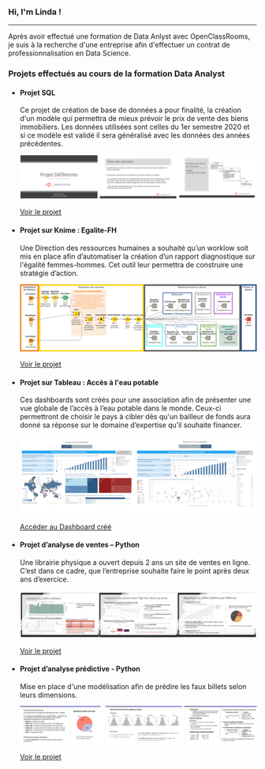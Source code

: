 ###  Hi, I'm Linda !
_______________________________________________
Après avoir effectué une formation de Data Anlyst avec OpenClassRooms, je suis à la recherche d'une entreprise afin d'effectuer un contrat de professionnalisation en Data Science. <br/>
<h3>Projets effectués au cours de la formation Data Analyst</h3>
<ul><li><h4>Projet SQL</h4>
Ce projet de création de base de données a pour finalité, la création d'un modèle qui permettra de mieux prévoir le prix de vente des biens immobiliers. Les données utilisées sont celles du 1er semestre 2020 et si ce modèle est validé il sera généralisé avec les données des années précédentes.

 ![image](https://github.com/Linda1204/Linda1204/blob/main/Image1.png)
 
 <a href="https://github.com/Linda1204/Data_Analyst/tree/main/SQL"> Voir le projet </a> 
 </li>
<li><h4>Projet sur Knime : Egalite-FH </h4>
Une Direction des ressources humaines a souhaité qu’un worklow soit mis en place afin d’automatiser la création d’un rapport diagnostique sur l'égalité femmes-hommes. Cet outil leur permettra de construire une stratégie d’action.
 
 ![image](https://github.com/Linda1204/Linda1204/blob/main/Image2.png)
 
 <a href="https://github.com/Linda1204/Data_Analyst/tree/main/Egalite-FH_Knime">Voir le projet </a>
</li>
<li><h4>Projet sur Tableau : Accès à l'eau potable</h4>
Ces dashboards sont créés pour une association afin de présenter une vue globale de l’accès à l’eau potable dans le monde. Ceux-ci permettront de choisir le pays à cibler dès qu'un bailleur de fonds aura donné sa réponse sur le domaine d’expertise qu’il souhaite financer.
 
 ![image](https://github.com/Linda1204/Linda1204/blob/main/Image3.png)
 
<a href="https://public.tableau.com/views/Etude_eau_potable/Etudesurleaupotable?:language=fr-FR&:display_count=n&:origin=viz_share_link">Accéder au Dashboard créé </a> 
  </li>

<li><h4>Projet d’analyse de ventes – Python</h4>
Une librairie physique a ouvert depuis 2 ans un site de ventes en ligne. C’est dans ce cadre, que l’entreprise souhaite faire le point après deux ans d’exercice.
 
 ![image](https://github.com/Linda1204/Linda1204/blob/main/Image4.png)
 
<a href="https://github.com/Linda1204/Data_Analyst/tree/main/Analyse-ventes_Python">Voir le projet </a>
</li>

<li><h4>Projet d’analyse prédictive - Python</h4>
Mise en place d'une modélisation afin de prédire les faux billets selon leurs dimensions.
 
 ![image](https://github.com/Linda1204/Linda1204/blob/main/Image5.png)
 
<a href="https://github.com/Linda1204/Data_Analyst/tree/main/Analyse-predictive_Python">Voir le projet </a>

</li>

</ul>


<!--
**Linda1204/Linda1204** is a ✨ _special_ ✨ repository because its `README.md` (this file) appears on your GitHub profile.

Here are some ideas to get you started:

- 🔭 I’m currently working on ...
- 🌱 I’m currently learning ...
- 👯 I’m looking to collaborate on ...
- 🤔 I’m looking for help with ...
- 💬 Ask me about ...
- 📫 How to reach me: ...
- 😄 Pronouns: ...
- ⚡ Fun fact: ...
-->
